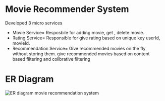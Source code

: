 # Movie Recommender System
 Developed 3 micro services
 * Movie Service= Resposbile for adding movie, get , delete movie.
 * Rating Service= Responsible for give rating based on unique key userId, movieId.
 * Recommendation Service= Give recommended movies on the fly without storing them. give recommended movies based on content based filtering and collbrative filtering



# ER Diagram

![ER diagram  movie recommendation system](https://github.com/user-attachments/assets/efe7232e-53fe-4747-adbf-6648ff138c25)
